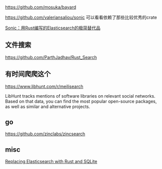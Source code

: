 https://github.com/mosuka/bayard

https://github.com/valeriansaliou/sonic
可以看看依赖了那些比较优秀的crate

[Sonic：用Rust编写的Elasticsearch的极简替代品](https://zhuanlan.zhihu.com/p/63963140)


## 文件搜索

https://github.com/ParthJadhav/Rust_Search

## 有时间爬爬这个
https://www.libhunt.com/r/meilisearch

LibHunt tracks mentions of software libraries on relevant social networks. Based on that data, you can find the most popular open-source packages, as well as similar and alternative projects.



## go
https://github.com/zinclabs/zincsearch


## misc
[Replacing Elasticsearch with Rust and SQLite](https://github.com/nickbabcock/rrinlog)